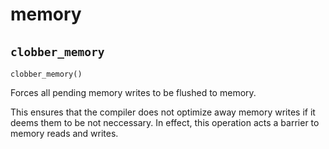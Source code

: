 # memory

## `clobber_memory`[​](https://docs.modular.com/mojo/stdlib/benchmark/memory#clobber_memory "Direct link to clobber_memory")

`clobber_memory()`

Forces all pending memory writes to be flushed to memory.

This ensures that the compiler does not optimize away memory writes if it deems them to be not neccessary. In effect, this operation acts a barrier to memory reads and writes.